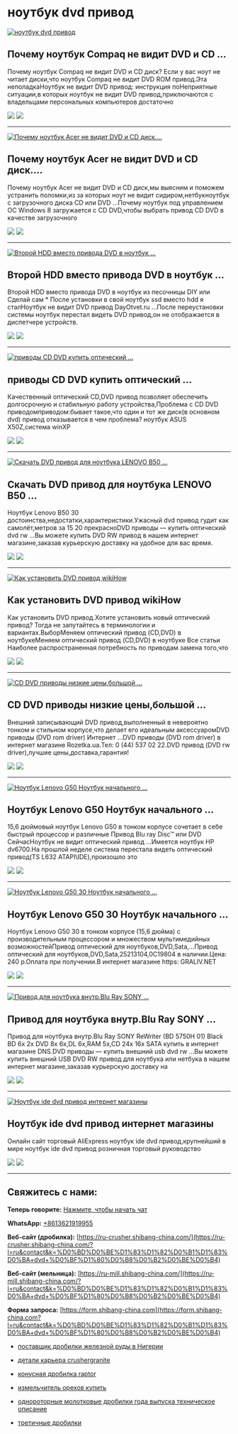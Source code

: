 # ноутбук dvd привод

<a href="https://swt.shibang-china.com/?l=ru&img&k=%D0%BD%D0%BE%D1%83%D1%82%D0%B1%D1%83%D0%BA+dvd+%D0%BF%D1%80%D0%B8%D0%B2%D0%BE%D0%B4" target="_blank">![ноутбук dvd привод](http://static.shibang-china.com/all-800x300/90.jpg)</a>

## Почему ноутбук Compaq не видит DVD и CD …
Почему ноутбук Compaq не видит DVD и CD диск? Если у вас ноут не читает диски,что ноутбук Compaq не видит DVD ROM привод.Эта неполадкаНоутбук не видит DVD привод: инструкция поНеприятные ситуации,в которых ноутбук не видит DVD привод,приключаются с владельцами персональных компьютеров достаточно


<a href="https://whatsapp.shibangsoft.com/WhatsApp.php" target="_blank" title="WhatsApp">![](http://static.shibang-china.com/icon/whatsapp.png)</a> <a href="https://swt.shibang-china.com/?l=ru&icon&k=%D0%BD%D0%BE%D1%83%D1%82%D0%B1%D1%83%D0%BA+dvd+%D0%BF%D1%80%D0%B8%D0%B2%D0%BE%D0%B4" target="_blank">![](http://static.shibang-china.com/icon/chat-ru.png)</a>

---

<a href="https://swt.shibang-china.com/?l=ru&img&k=%D0%BD%D0%BE%D1%83%D1%82%D0%B1%D1%83%D0%BA+dvd+%D0%BF%D1%80%D0%B8%D0%B2%D0%BE%D0%B4" target="_blank">![Почему ноутбук Acer не видит DVD и CD диск.…](http://static.shibang-china.com/all-800x300/1507.jpg)</a>

## Почему ноутбук Acer не видит DVD и CD диск.…
Почему ноутбук Acer не видит DVD и CD диск,мы выясним и поможем устранить поломки,из за которых ноут не видит сидиром,нетбукноутбук с загрузочного диска CD или DVD …Почему ноутбук под управлением ОС Windows 8 загружается с CD DVD,чтобы выбрать привод CD DVD в качестве загрузочного


<a href="https://whatsapp.shibangsoft.com/WhatsApp.php" target="_blank" title="WhatsApp">![](http://static.shibang-china.com/icon/whatsapp.png)</a> <a href="https://swt.shibang-china.com/?l=ru&icon&k=%D0%BD%D0%BE%D1%83%D1%82%D0%B1%D1%83%D0%BA+dvd+%D0%BF%D1%80%D0%B8%D0%B2%D0%BE%D0%B4" target="_blank">![](http://static.shibang-china.com/icon/chat-ru.png)</a>

---

<a href="https://swt.shibang-china.com/?l=ru&img&k=%D0%BD%D0%BE%D1%83%D1%82%D0%B1%D1%83%D0%BA+dvd+%D0%BF%D1%80%D0%B8%D0%B2%D0%BE%D0%B4" target="_blank">![Второй HDD вместо привода DVD в ноутбук …](http://static.shibang-china.com/all-800x300/406.jpg)</a>

## Второй HDD вместо привода DVD в ноутбук …
Второй HDD вместо привода DVD в ноутбук из песочницы DIY или Сделай сам * После установки в свой ноутбук ssd вместо hdd я сталНоутбук не видит DVD привод DayOtvet.ru …После переустановки системы ноутбук перестал видеть DVD привод,он не отображается в диспетчере устройств.


<a href="https://whatsapp.shibangsoft.com/WhatsApp.php" target="_blank" title="WhatsApp">![](http://static.shibang-china.com/icon/whatsapp.png)</a> <a href="https://swt.shibang-china.com/?l=ru&icon&k=%D0%BD%D0%BE%D1%83%D1%82%D0%B1%D1%83%D0%BA+dvd+%D0%BF%D1%80%D0%B8%D0%B2%D0%BE%D0%B4" target="_blank">![](http://static.shibang-china.com/icon/chat-ru.png)</a>

---

<a href="https://swt.shibang-china.com/?l=ru&img&k=%D0%BD%D0%BE%D1%83%D1%82%D0%B1%D1%83%D0%BA+dvd+%D0%BF%D1%80%D0%B8%D0%B2%D0%BE%D0%B4" target="_blank">![приводы CD DVD купить оптический …](http://static.shibang-china.com/all-800x300/966.jpg)</a>

## приводы CD DVD купить оптический …
Качественный оптический CD,DVD привод позволяет обеспечить долгосрочную и стабильную работу устройства,Проблема с CD DVD приводомприводом:бывает такое,что один и тот же диск(в основном dvd) привод отказывается в чем проблема? ноутбук ASUS X50Z,система winXP


<a href="https://whatsapp.shibangsoft.com/WhatsApp.php" target="_blank" title="WhatsApp">![](http://static.shibang-china.com/icon/whatsapp.png)</a> <a href="https://swt.shibang-china.com/?l=ru&icon&k=%D0%BD%D0%BE%D1%83%D1%82%D0%B1%D1%83%D0%BA+dvd+%D0%BF%D1%80%D0%B8%D0%B2%D0%BE%D0%B4" target="_blank">![](http://static.shibang-china.com/icon/chat-ru.png)</a>

---

<a href="https://swt.shibang-china.com/?l=ru&img&k=%D0%BD%D0%BE%D1%83%D1%82%D0%B1%D1%83%D0%BA+dvd+%D0%BF%D1%80%D0%B8%D0%B2%D0%BE%D0%B4" target="_blank">![Скачать DVD привод для ноутбука LENOVO В50 …](http://static.shibang-china.com/all-800x300/331.jpg)</a>

## Скачать DVD привод для ноутбука LENOVO В50 …
Ноутбук Lenovo B50 30 достоинства,недостатки,характеристики.Ужасный dvd привод гудит как самолёт,метров за 15 20 прекрасноDVD приводы — купить оптический dvd rw …Вы можете купить DVD RW привод в нашем интернет магазине,заказав курьерскую доставку на удобное для вас время.


<a href="https://whatsapp.shibangsoft.com/WhatsApp.php" target="_blank" title="WhatsApp">![](http://static.shibang-china.com/icon/whatsapp.png)</a> <a href="https://swt.shibang-china.com/?l=ru&icon&k=%D0%BD%D0%BE%D1%83%D1%82%D0%B1%D1%83%D0%BA+dvd+%D0%BF%D1%80%D0%B8%D0%B2%D0%BE%D0%B4" target="_blank">![](http://static.shibang-china.com/icon/chat-ru.png)</a>

---

<a href="https://swt.shibang-china.com/?l=ru&img&k=%D0%BD%D0%BE%D1%83%D1%82%D0%B1%D1%83%D0%BA+dvd+%D0%BF%D1%80%D0%B8%D0%B2%D0%BE%D0%B4" target="_blank">![Как установить DVD привод wikiHow](http://static.shibang-china.com/all-800x300/1455.jpg)</a>

## Как установить DVD привод wikiHow
Как установить DVD привод.Хотите установить новый оптический привод? Тогда не запутайтесь в терминологии и вариантах.ВыборМеняем оптический привод (CD,DVD) в ноутбукеМеняем оптический привод (CD,DVD) в ноутбуке Все статьи Наиболее распространенная потребность по приводам замена того,что


<a href="https://whatsapp.shibangsoft.com/WhatsApp.php" target="_blank" title="WhatsApp">![](http://static.shibang-china.com/icon/whatsapp.png)</a> <a href="https://swt.shibang-china.com/?l=ru&icon&k=%D0%BD%D0%BE%D1%83%D1%82%D0%B1%D1%83%D0%BA+dvd+%D0%BF%D1%80%D0%B8%D0%B2%D0%BE%D0%B4" target="_blank">![](http://static.shibang-china.com/icon/chat-ru.png)</a>

---

<a href="https://swt.shibang-china.com/?l=ru&img&k=%D0%BD%D0%BE%D1%83%D1%82%D0%B1%D1%83%D0%BA+dvd+%D0%BF%D1%80%D0%B8%D0%B2%D0%BE%D0%B4" target="_blank">![CD DVD приводы низкие цены,большой …](http://static.shibang-china.com/all-800x300/1430.jpg)</a>

## CD DVD приводы низкие цены,большой …
Внешний записывающий DVD привод,выполненный в невероятно тонком и стильном корпусе,что делает его идеальным аксессуаромDVD приводы (DVD rom driver) Интернет …DVD приводы (DVD rom driver) в интернет магазине Rozetka.ua.Тел: 0 (44) 537 02 22.DVD привод (DVD rw driver),лучшие цены,доставка,гарантия!


<a href="https://whatsapp.shibangsoft.com/WhatsApp.php" target="_blank" title="WhatsApp">![](http://static.shibang-china.com/icon/whatsapp.png)</a> <a href="https://swt.shibang-china.com/?l=ru&icon&k=%D0%BD%D0%BE%D1%83%D1%82%D0%B1%D1%83%D0%BA+dvd+%D0%BF%D1%80%D0%B8%D0%B2%D0%BE%D0%B4" target="_blank">![](http://static.shibang-china.com/icon/chat-ru.png)</a>

---

<a href="https://swt.shibang-china.com/?l=ru&img&k=%D0%BD%D0%BE%D1%83%D1%82%D0%B1%D1%83%D0%BA+dvd+%D0%BF%D1%80%D0%B8%D0%B2%D0%BE%D0%B4" target="_blank">![Ноутбук Lenovo G50 Ноутбук начального …](http://static.shibang-china.com/all-800x300/1068.jpg)</a>

## Ноутбук Lenovo G50 Ноутбук начального …
15,6 дюймовый ноутбук Lenovo G50 в тонком корпусе сочетает в себе быстрый процессор и различные Привод Blu ray Disc™ или DVD СейчасНоутбук не видит оптический привод …Имеется ноутбук HP dv6700.На прошлой неделе система перестала видеть оптический привод(TS L632 ATAPI\IDE),произошло это


<a href="https://whatsapp.shibangsoft.com/WhatsApp.php" target="_blank" title="WhatsApp">![](http://static.shibang-china.com/icon/whatsapp.png)</a> <a href="https://swt.shibang-china.com/?l=ru&icon&k=%D0%BD%D0%BE%D1%83%D1%82%D0%B1%D1%83%D0%BA+dvd+%D0%BF%D1%80%D0%B8%D0%B2%D0%BE%D0%B4" target="_blank">![](http://static.shibang-china.com/icon/chat-ru.png)</a>

---

<a href="https://swt.shibang-china.com/?l=ru&img&k=%D0%BD%D0%BE%D1%83%D1%82%D0%B1%D1%83%D0%BA+dvd+%D0%BF%D1%80%D0%B8%D0%B2%D0%BE%D0%B4" target="_blank">![Ноутбук Lenovo G50 30 Ноутбук начального …](http://static.shibang-china.com/all-800x300/943.jpg)</a>

## Ноутбук Lenovo G50 30 Ноутбук начального …
Ноутбук Lenovo G50 30 в тонком корпусе (15,6 дюйма) с производительным процессором и множеством мультимедийных возможностейПривод оптический для ноутбуков,DVD,Sata,…Привод оптический для ноутбуков,DVD,Sata,25213104,0C19804 в наличии.Цена: 240 р.Оплата при получении.В интернет магазине https: GRALIV.NET


<a href="https://whatsapp.shibangsoft.com/WhatsApp.php" target="_blank" title="WhatsApp">![](http://static.shibang-china.com/icon/whatsapp.png)</a> <a href="https://swt.shibang-china.com/?l=ru&icon&k=%D0%BD%D0%BE%D1%83%D1%82%D0%B1%D1%83%D0%BA+dvd+%D0%BF%D1%80%D0%B8%D0%B2%D0%BE%D0%B4" target="_blank">![](http://static.shibang-china.com/icon/chat-ru.png)</a>

---

<a href="https://swt.shibang-china.com/?l=ru&img&k=%D0%BD%D0%BE%D1%83%D1%82%D0%B1%D1%83%D0%BA+dvd+%D0%BF%D1%80%D0%B8%D0%B2%D0%BE%D0%B4" target="_blank">![Привод для ноутбука внутр.Blu Ray SONY …](http://static.shibang-china.com/all-800x300/1310.jpg)</a>

## Привод для ноутбука внутр.Blu Ray SONY …
Привод для ноутбука внутр.Blu Ray SONY ReWriter (BD 5750H 01) Black BD 6x 2x DVD 8x 6x,DL 6x,RAM 5x,CD 24x 16x SATA купить в интернет магазине DNS.DVD приводы — купить внешний usb dvd rw …Вы можете купить внешний USB DVD RW привод для ноутбука или нетбука в нашем интернет магазине,заказав курьерскую доставку на


<a href="https://whatsapp.shibangsoft.com/WhatsApp.php" target="_blank" title="WhatsApp">![](http://static.shibang-china.com/icon/whatsapp.png)</a> <a href="https://swt.shibang-china.com/?l=ru&icon&k=%D0%BD%D0%BE%D1%83%D1%82%D0%B1%D1%83%D0%BA+dvd+%D0%BF%D1%80%D0%B8%D0%B2%D0%BE%D0%B4" target="_blank">![](http://static.shibang-china.com/icon/chat-ru.png)</a>

---

<a href="https://swt.shibang-china.com/?l=ru&img&k=%D0%BD%D0%BE%D1%83%D1%82%D0%B1%D1%83%D0%BA+dvd+%D0%BF%D1%80%D0%B8%D0%B2%D0%BE%D0%B4" target="_blank">![Ноутбук ide dvd привод интернет магазины](http://static.shibang-china.com/all-800x300/207.jpg)</a>

## Ноутбук ide dvd привод интернет магазины
Онлайн сайт торговый AliExpress ноутбук ide dvd привод,крупнейший в мире ноутбук ide dvd привод розничная торговый руководство

<a href="https://whatsapp.shibangsoft.com/WhatsApp.php" target="_blank" title="WhatsApp">![](http://static.shibang-china.com/icon/whatsapp.png)</a> <a href="https://swt.shibang-china.com/?l=ru&icon&k=%D0%BD%D0%BE%D1%83%D1%82%D0%B1%D1%83%D0%BA+dvd+%D0%BF%D1%80%D0%B8%D0%B2%D0%BE%D0%B4" target="_blank">![](http://static.shibang-china.com/icon/chat-ru.png)</a>

---
## Свяжитесь с нами:

**Теперь говорите:** [Нажмите, чтобы начать чат](https://swt.shibang-china.com?l=ru&contact&k=%D0%BD%D0%BE%D1%83%D1%82%D0%B1%D1%83%D0%BA+dvd+%D0%BF%D1%80%D0%B8%D0%B2%D0%BE%D0%B4)

**WhatsApp:**  [+8613621919955](https://whatsapp.shibangsoft.com/WhatsApp.php)

**Веб-сайт (дробилка):** [https://ru-crusher.shibang-china.com/](https://ru-crusher.shibang-china.com/?l=ru&contact&k=%D0%BD%D0%BE%D1%83%D1%82%D0%B1%D1%83%D0%BA+dvd+%D0%BF%D1%80%D0%B8%D0%B2%D0%BE%D0%B4)

**Веб-сайт (мельница):** [https://ru-mill.shibang-china.com/](https://ru-mill.shibang-china.com/?l=ru&contact&k=%D0%BD%D0%BE%D1%83%D1%82%D0%B1%D1%83%D0%BA+dvd+%D0%BF%D1%80%D0%B8%D0%B2%D0%BE%D0%B4)

**Форма запроса:** [https://form.shibang-china.com](https://form.shibang-china.com?l=ru&contact&k=%D0%BD%D0%BE%D1%83%D1%82%D0%B1%D1%83%D0%BA+dvd+%D0%BF%D1%80%D0%B8%D0%B2%D0%BE%D0%B4)

* [поставщик дробилки железной руды в Нигерии](../116/%D0%BF%D0%BE%D1%81%D1%82%D0%B0%D0%B2%D1%89%D0%B8%D0%BA%20%D0%B4%D1%80%D0%BE%D0%B1%D0%B8%D0%BB%D0%BA%D0%B8%20%D0%B6%D0%B5%D0%BB%D0%B5%D0%B7%D0%BD%D0%BE%D0%B9%20%D1%80%D1%83%D0%B4%D1%8B%20%D0%B2%20%D0%9D%D0%B8%D0%B3%D0%B5%D1%80%D0%B8%D0%B8.md)

* [детали карьера crushergranite](../110/%D0%B4%D0%B5%D1%82%D0%B0%D0%BB%D0%B8%20%D0%BA%D0%B0%D1%80%D1%8C%D0%B5%D1%80%D0%B0%20crushergranite.md)

* [конусная дробилка raptor](../113/%D0%BA%D0%BE%D0%BD%D1%83%D1%81%D0%BD%D0%B0%D1%8F%20%D0%B4%D1%80%D0%BE%D0%B1%D0%B8%D0%BB%D0%BA%D0%B0%20raptor.md)

* [измельчитель орехов купить](../106/%D0%B8%D0%B7%D0%BC%D0%B5%D0%BB%D1%8C%D1%87%D0%B8%D1%82%D0%B5%D0%BB%D1%8C%20%D0%BE%D1%80%D0%B5%D1%85%D0%BE%D0%B2%20%D0%BA%D1%83%D0%BF%D0%B8%D1%82%D1%8C.md)

* [однороторные молотковые дробилки года выпуска техническое описание](../113/%D0%BE%D0%B4%D0%BD%D0%BE%D1%80%D0%BE%D1%82%D0%BE%D1%80%D0%BD%D1%8B%D0%B5%20%D0%BC%D0%BE%D0%BB%D0%BE%D1%82%D0%BA%D0%BE%D0%B2%D1%8B%D0%B5%20%D0%B4%D1%80%D0%BE%D0%B1%D0%B8%D0%BB%D0%BA%D0%B8%20%D0%B3%D0%BE%D0%B4%D0%B0%20%D0%B2%D1%8B%D0%BF%D1%83%D1%81%D0%BA%D0%B0%20%D1%82%D0%B5%D1%85%D0%BD%D0%B8%D1%87%D0%B5%D1%81%D0%BA%D0%BE%D0%B5%20%D0%BE%D0%BF%D0%B8%D1%81%D0%B0%D0%BD%D0%B8%D0%B5.md)

* [третичные дробилки](../120/%D1%82%D1%80%D0%B5%D1%82%D0%B8%D1%87%D0%BD%D1%8B%D0%B5%20%D0%B4%D1%80%D0%BE%D0%B1%D0%B8%D0%BB%D0%BA%D0%B8.md)